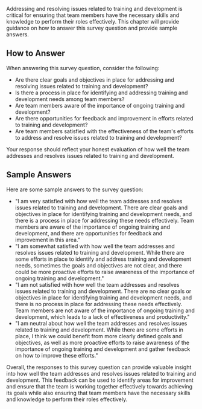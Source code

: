 

Addressing and resolving issues related to training and development is critical for ensuring that team members have the necessary skills and knowledge to perform their roles effectively. This chapter will provide guidance on how to answer this survey question and provide sample answers.

How to Answer
-------------

When answering this survey question, consider the following:

* Are there clear goals and objectives in place for addressing and resolving issues related to training and development?
* Is there a process in place for identifying and addressing training and development needs among team members?
* Are team members aware of the importance of ongoing training and development?
* Are there opportunities for feedback and improvement in efforts related to training and development?
* Are team members satisfied with the effectiveness of the team's efforts to address and resolve issues related to training and development?

Your response should reflect your honest evaluation of how well the team addresses and resolves issues related to training and development.

Sample Answers
--------------

Here are some sample answers to the survey question:

* "I am very satisfied with how well the team addresses and resolves issues related to training and development. There are clear goals and objectives in place for identifying training and development needs, and there is a process in place for addressing these needs effectively. Team members are aware of the importance of ongoing training and development, and there are opportunities for feedback and improvement in this area."
* "I am somewhat satisfied with how well the team addresses and resolves issues related to training and development. While there are some efforts in place to identify and address training and development needs, sometimes the goals and objectives are not clear, and there could be more proactive efforts to raise awareness of the importance of ongoing training and development."
* "I am not satisfied with how well the team addresses and resolves issues related to training and development. There are no clear goals or objectives in place for identifying training and development needs, and there is no process in place for addressing these needs effectively. Team members are not aware of the importance of ongoing training and development, which leads to a lack of effectiveness and productivity."
* "I am neutral about how well the team addresses and resolves issues related to training and development. While there are some efforts in place, I think we could benefit from more clearly defined goals and objectives, as well as more proactive efforts to raise awareness of the importance of ongoing training and development and gather feedback on how to improve these efforts."

Overall, the responses to this survey question can provide valuable insight into how well the team addresses and resolves issues related to training and development. This feedback can be used to identify areas for improvement and ensure that the team is working together effectively towards achieving its goals while also ensuring that team members have the necessary skills and knowledge to perform their roles effectively.
